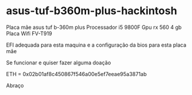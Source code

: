 # asus-tuf-b360m-plus-hackintosh


Placa mãe asus tuf b-360m plus 
Processador i5 9800F
Gpu rx 560 4 gb
Placa Wifi FV-T919

EFI adequada para esta maquina e a configuração da bios para esta placa mãe

Se funcionar e quiser fazer alguma doação 

ETH = 0x02b01af8c450867f546a00e5ef7eeae95a3871ab

Abraço

